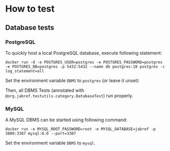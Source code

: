 # How to test

## Database tests

### PostgreSQL

To quickly host a local PostgreSQL database, execute following statement:

```text
docker run -d -e POSTGRES_USER=postgres -e POSTGRES_PASSWORD=postgres -e POSTGRES_DB=postgres -p 5432:5432 --name db postgres:10 postgres -c log_statement=all
```

Set the environment variable `DBMS` to `postgres` \(or leave it unset\)

Then, all DBMS Tests \(annotated with `@org.jabref.testutils.category.DatabaseTest`\) run properly.

### MySQL

A MySQL DBMS can be started using following command:

```text
docker run -e MYSQL_ROOT_PASSWORD=root -e MYSQL_DATABASE=jabref -p 3800:3307 mysql:8.0 --port=3307
```

Set the environment variable `DBMS` to `mysql`.


